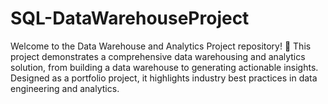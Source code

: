 # SQL-DataWarehouseProject
Welcome to the Data Warehouse and Analytics Project repository! 🚀 This project demonstrates a comprehensive data warehousing and analytics solution, from building a data warehouse to generating actionable insights. Designed as a portfolio project, it highlights industry best practices in data engineering and analytics.
